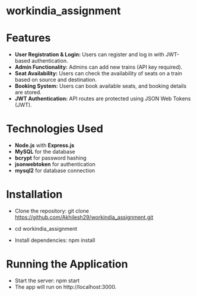 # workindia_assignment


# Features
- **User Registration & Login:** Users can register and log in with JWT-based authentication.
- **Admin Functionality:** Admins can add new trains (API key required).
- **Seat Availability:** Users can check the availability of seats on a train based on source and destination.
- **Booking System:** Users can book available seats, and booking details are stored.
- **JWT Authentication:** API routes are protected using JSON Web Tokens (JWT).

# Technologies Used
- **Node.js** with **Express.js**
- **MySQL** for the database
- **bcrypt** for password hashing
- **jsonwebtoken** for authentication
- **mysql2** for database connection

# Installation

- Clone the repository: git clone https://github.com/Akhilesh29/workindia_assignment.git    

- cd workindia_assignment

- Install dependencies: npm install


# Running the Application
- Start the server: npm start
- The app will run on http://localhost:3000.
